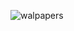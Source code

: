 ![walpapers](https://user-images.githubusercontent.com/52213548/228884900-659ca746-7fc4-4f95-a43f-cbc203d63b77.jpg)
